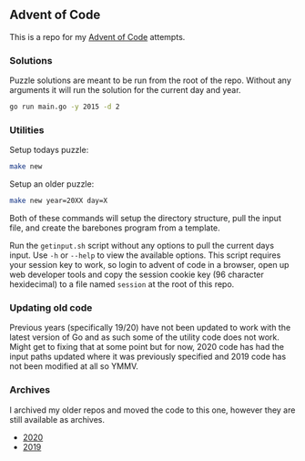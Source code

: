 ## Advent of Code  

This is a repo for my [Advent of Code](https://adventofcode.com) attempts.

### Solutions
Puzzle solutions are meant to be run from the root of the repo. Without any arguments it will run the solution for the current day and year. 
```bash
go run main.go -y 2015 -d 2
```

### Utilities
Setup todays puzzle:
```bash
make new
``` 
Setup an older puzzle:
```bash
make new year=20XX day=X
``` 
Both of these commands will setup the directory structure, pull the input file, and create the barebones program from a template.  

Run the `getinput.sh` script without any options to pull the current days input. Use `-h` or `--help` to view the available options. This script requires your session key to work, so login to advent of code in a browser, open up web developer tools and copy the session cookie key (96 character hexidecimal) to a file named `session` at the root of this repo. 

### Updating old code
Previous years (specifically 19/20) have not been updated to work with the latest version of Go and as such some of the utility code does not work. Might get to fixing that at some point but for now, 2020 code has had the input paths updated where it was previously specified and 2019 code has not been modified at all so YMMV. 

### Archives
I archived my older repos and moved the code to this one, however they are still available as archives.
* [2020](https://github.com/jrhorner1/aoc2020)
* [2019](https://github.com/jrhorner1/aoc2019)




